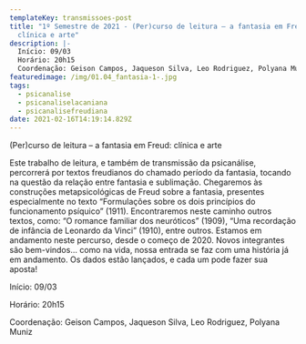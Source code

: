```yaml
---
templateKey: transmissoes-post
title: "1º Semestre de 2021 - (Per)curso de leitura – a fantasia em Freud:
  clínica e arte"
description: |-
  Início: 09/03
  Horário: 20h15
  Coordenação: Geison Campos, Jaqueson Silva, Leo Rodriguez, Polyana Muniz
featuredimage: /img/01.04_fantasia-1-.jpg
tags:
  - psicanalise
  - psicanaliselacaniana
  - psicanalisefreudiana
date: 2021-02-16T14:19:14.829Z
---
```

<!--StartFragment-->

(Per)curso de leitura – a fantasia em Freud: clínica e arte

Este trabalho de leitura, e também de transmissão da psicanálise, percorrerá por textos freudianos do chamado período da fantasia, tocando na questão da relação entre fantasia e sublimação. Chegaremos às construções metapsicológicas de Freud sobre a fantasia, presentes especialmente no texto “Formulações sobre os dois princípios do funcionamento psíquico” (1911). Encontraremos neste caminho outros textos, como: “O romance familiar dos neuróticos” (1909), “Uma recordação de infância de Leonardo da Vinci” (1910), entre outros. Estamos em andamento neste percurso, desde o começo de 2020. Novos integrantes são bem-vindos... como na vida, nossa entrada se faz com uma história já em andamento. Os dados estão lançados, e cada um pode fazer sua aposta!

Início: 09/03

Horário: 20h15

Coordenação: Geison Campos, Jaqueson Silva, Leo Rodriguez, Polyana Muniz
